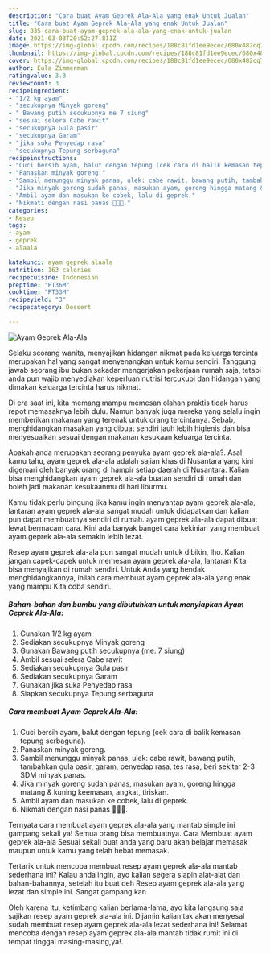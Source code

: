 ```yaml
---
description: "Cara buat Ayam Geprek Ala-Ala yang enak Untuk Jualan"
title: "Cara buat Ayam Geprek Ala-Ala yang enak Untuk Jualan"
slug: 835-cara-buat-ayam-geprek-ala-ala-yang-enak-untuk-jualan
date: 2021-03-03T20:52:27.811Z
image: https://img-global.cpcdn.com/recipes/188c81fd1ee9ecec/680x482cq70/ayam-geprek-ala-ala-foto-resep-utama.jpg
thumbnail: https://img-global.cpcdn.com/recipes/188c81fd1ee9ecec/680x482cq70/ayam-geprek-ala-ala-foto-resep-utama.jpg
cover: https://img-global.cpcdn.com/recipes/188c81fd1ee9ecec/680x482cq70/ayam-geprek-ala-ala-foto-resep-utama.jpg
author: Eula Zimmerman
ratingvalue: 3.3
reviewcount: 3
recipeingredient:
- "1/2 kg ayam"
- "secukupnya Minyak goreng"
- " Bawang putih secukupnya me 7 siung"
- "sesuai selera Cabe rawit"
- "secukupnya Gula pasir"
- "secukupnya Garam"
- "jika suka Penyedap rasa"
- "secukupnya Tepung serbaguna"
recipeinstructions:
- "Cuci bersih ayam, balut dengan tepung (cek cara di balik kemasan tepung serbaguna)."
- "Panaskan minyak goreng."
- "Sambil menunggu minyak panas, ulek: cabe rawit, bawang putih, tambahkan gula pasir, garam, penyedap rasa, tes rasa, beri sekitar 2-3 SDM minyak panas."
- "Jika minyak goreng sudah panas, masukan ayam, goreng hingga matang &amp; kuning keemasan, angkat, tiriskan."
- "Ambil ayam dan masukan ke cobek, lalu di geprek."
- "Nikmati dengan nasi panas 🥰🥰🥰."
categories:
- Resep
tags:
- ayam
- geprek
- alaala

katakunci: ayam geprek alaala 
nutrition: 163 calories
recipecuisine: Indonesian
preptime: "PT36M"
cooktime: "PT33M"
recipeyield: "3"
recipecategory: Dessert

---
```



![Ayam Geprek Ala-Ala](https://img-global.cpcdn.com/recipes/188c81fd1ee9ecec/680x482cq70/ayam-geprek-ala-ala-foto-resep-utama.jpg)

Selaku seorang wanita, menyajikan hidangan nikmat pada keluarga tercinta merupakan hal yang sangat menyenangkan untuk kamu sendiri. Tanggung jawab seorang ibu bukan sekadar mengerjakan pekerjaan rumah saja, tetapi anda pun wajib menyediakan keperluan nutrisi tercukupi dan hidangan yang dimakan keluarga tercinta harus nikmat.

Di era  saat ini, kita memang mampu memesan olahan praktis tidak harus repot memasaknya lebih dulu. Namun banyak juga mereka yang selalu ingin memberikan makanan yang terenak untuk orang tercintanya. Sebab, menghidangkan masakan yang dibuat sendiri jauh lebih higienis dan bisa menyesuaikan sesuai dengan makanan kesukaan keluarga tercinta. 



Apakah anda merupakan seorang penyuka ayam geprek ala-ala?. Asal kamu tahu, ayam geprek ala-ala adalah sajian khas di Nusantara yang kini digemari oleh banyak orang di hampir setiap daerah di Nusantara. Kalian bisa menghidangkan ayam geprek ala-ala buatan sendiri di rumah dan boleh jadi makanan kesukaanmu di hari liburmu.

Kamu tidak perlu bingung jika kamu ingin menyantap ayam geprek ala-ala, lantaran ayam geprek ala-ala sangat mudah untuk didapatkan dan kalian pun dapat membuatnya sendiri di rumah. ayam geprek ala-ala dapat dibuat lewat bermacam cara. Kini ada banyak banget cara kekinian yang membuat ayam geprek ala-ala semakin lebih lezat.

Resep ayam geprek ala-ala pun sangat mudah untuk dibikin, lho. Kalian jangan capek-capek untuk memesan ayam geprek ala-ala, lantaran Kita bisa menyajikan di rumah sendiri. Untuk Anda yang hendak menghidangkannya, inilah cara membuat ayam geprek ala-ala yang enak yang mampu Kita coba sendiri.

<!--inarticleads1-->

##### Bahan-bahan dan bumbu yang dibutuhkan untuk menyiapkan Ayam Geprek Ala-Ala:

1. Gunakan 1/2 kg ayam
1. Sediakan secukupnya Minyak goreng
1. Gunakan  Bawang putih secukupnya (me: 7 siung)
1. Ambil sesuai selera Cabe rawit
1. Sediakan secukupnya Gula pasir
1. Sediakan secukupnya Garam
1. Gunakan jika suka Penyedap rasa
1. Siapkan secukupnya Tepung serbaguna




<!--inarticleads2-->

##### Cara membuat Ayam Geprek Ala-Ala:

1. Cuci bersih ayam, balut dengan tepung (cek cara di balik kemasan tepung serbaguna).
1. Panaskan minyak goreng.
1. Sambil menunggu minyak panas, ulek: cabe rawit, bawang putih, tambahkan gula pasir, garam, penyedap rasa, tes rasa, beri sekitar 2-3 SDM minyak panas.
1. Jika minyak goreng sudah panas, masukan ayam, goreng hingga matang &amp; kuning keemasan, angkat, tiriskan.
1. Ambil ayam dan masukan ke cobek, lalu di geprek.
1. Nikmati dengan nasi panas 🥰🥰🥰.




Ternyata cara membuat ayam geprek ala-ala yang mantab simple ini gampang sekali ya! Semua orang bisa membuatnya. Cara Membuat ayam geprek ala-ala Sesuai sekali buat anda yang baru akan belajar memasak maupun untuk kamu yang telah hebat memasak.

Tertarik untuk mencoba membuat resep ayam geprek ala-ala mantab sederhana ini? Kalau anda ingin, ayo kalian segera siapin alat-alat dan bahan-bahannya, setelah itu buat deh Resep ayam geprek ala-ala yang lezat dan simple ini. Sangat gampang kan. 

Oleh karena itu, ketimbang kalian berlama-lama, ayo kita langsung saja sajikan resep ayam geprek ala-ala ini. Dijamin kalian tak akan menyesal sudah membuat resep ayam geprek ala-ala lezat sederhana ini! Selamat mencoba dengan resep ayam geprek ala-ala mantab tidak rumit ini di tempat tinggal masing-masing,ya!.

